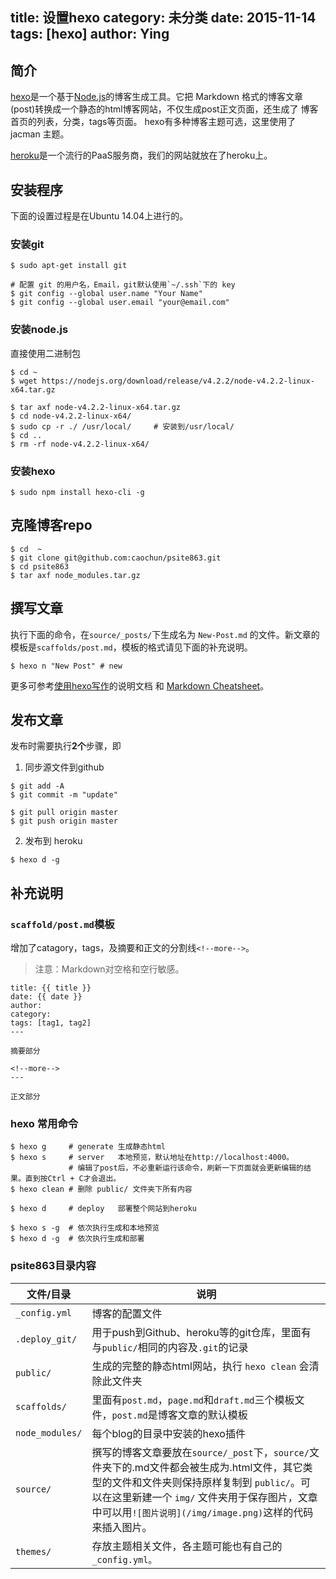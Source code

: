 title: 设置hexo
category: 未分类
date: 2015-11-14
tags: [hexo]
author: Ying
---

## 简介
[hexo](http://hexo.io/)是一个基于[Node.js](https://nodejs.org/en/)的博客生成工具。它把 Markdown 格式的博客文章(post)转换成一个静态的html博客网站，不仅生成post正文页面，还生成了 博客首页的列表，分类，tags等页面。
hexo有多种博客主题可选，这里使用了 jacman 主题。

[heroku](http://heroku.com)是一个流行的PaaS服务商，我们的网站就放在了heroku上。


## 安装程序

下面的设置过程是在Ubuntu 14.04上进行的。
### 安装git
```
$ sudo apt-get install git

# 配置 git 的用户名，Email，git默认使用`~/.ssh`下的 key
$ git config --global user.name "Your Name"
$ git config --global user.email "your@email.com"
```

### 安装node.js
直接使用二进制包
```
$ cd ~
$ wget https://nodejs.org/download/release/v4.2.2/node-v4.2.2-linux-x64.tar.gz

$ tar axf node-v4.2.2-linux-x64.tar.gz
$ cd node-v4.2.2-linux-x64/
$ sudo cp -r ./ /usr/local/     # 安装到/usr/local/
$ cd ..
$ rm -rf node-v4.2.2-linux-x64/
```

### 安装hexo
```
$ sudo npm install hexo-cli -g 
```

## 克隆博客repo
```
$ cd  ~
$ git clone git@github.com:caochun/psite863.git
$ cd psite863
$ tar axf node_modules.tar.gz 
```

## 撰写文章

执行下面的命令，在`source/_posts/`下生成名为 `New-Post.md` 的文件。新文章的模板是`scaffolds/post.md`，模板的格式请见下面的补充说明。
```
$ hexo n "New Post" # new
```

更多可参考[使用hexo写作](http://hexo.io/docs/writing.html)的说明文档 和 [Markdown Cheatsheet](http://www.bagtheweb.com/b/xjmOex)。

## 发布文章

发布时需要执行**2个**步骤，即 
1) 同步源文件到github
```
$ git add -A
$ git commit -m "update"

$ git pull origin master
$ git push origin master
```

2) 发布到 heroku
```
$ hexo d -g
```

## 补充说明

### `scaffold/post.md`模板
增加了catagory，tags，及摘要和正文的分割线`<!--more-->`。
>注意：Markdown对空格和空行敏感。

```
title: {{ title }}
date: {{ date }}
author: 
category: 
tags: [tag1, tag2]
---

摘要部分

<!--more-->
---

正文部分
```

### hexo 常用命令
```
$ hexo g     # generate 生成静态html
$ hexo s     # server   本地预览，默认地址在http://localhost:4000。
             # 编辑了post后，不必重新运行该命令，刷新一下页面就会更新编辑的结果。直到按Ctrl + C才会退出。
$ hexo clean # 删除 public/ 文件夹下所有内容

$ hexo d     # deploy   部署整个网站到heroku

$ hexo s -g  # 依次执行生成和本地预览
$ hexo d -g  # 依次执行生成和部署
```

### psite863目录内容

| 文件/目录       |       说明     |
|-                |-               |
| `_config.yml`   | 博客的配置文件 |
| `.deploy_git/`  | 用于push到Github、heroku等的git仓库，里面有与`public/`相同的内容及`.git`的记录 |
| `public/`       | 生成的完整的静态html网站，执行 `hexo clean` 会清除此文件夹 |
| `scaffolds/`    | 里面有`post.md`，`page.md`和`draft.md`三个模板文件，`post.md`是博客文章的默认模板 |
| `node_modules/` | 每个blog的目录中安装的hexo插件 |
| `source/`       | 撰写的博客文章要放在`source/_post`下，`source/`文件夹下的.md文件都会被生成为.html文件，其它类型的文件和文件夹则保持原样复制到 `public/`。可以在这里新建一个 `img/` 文件夹用于保存图片，文章中可以用`![图片说明](/img/image.png)`这样的代码来插入图片。 |
| `themes/`       | 存放主题相关文件，各主题可能也有自己的`_config.yml。` |
